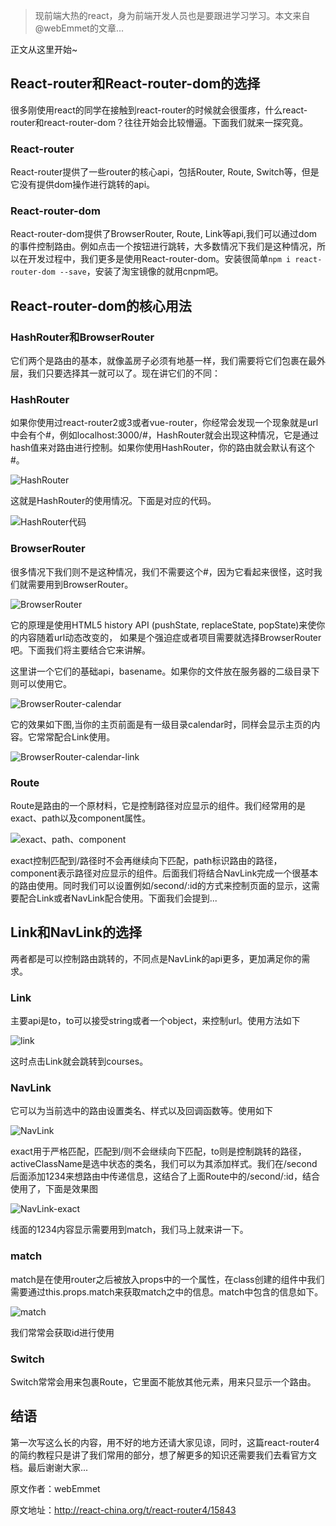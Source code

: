 > 现前端大热的react，身为前端开发人员也是要跟进学习学习。本文来自@webEmmet的文章...

正文从这里开始~

## React-router和React-router-dom的选择

很多刚使用react的同学在接触到react-router的时候就会很蛋疼，什么react-router和react-router-dom？往往开始会比较懵逼。下面我们就来一探究竟。

### React-router

React-router提供了一些router的核心api，包括Router, Route, Switch等，但是它没有提供dom操作进行跳转的api。

### React-router-dom

React-router-dom提供了BrowserRouter, Route, Link等api,我们可以通过dom的事件控制路由。例如点击一个按钮进行跳转，大多数情况下我们是这种情况，所以在开发过程中，我们更多是使用React-router-dom。安装很简单`npm i react-router-dom --save`，安装了淘宝镜像的就用cnpm吧。

## React-router-dom的核心用法

### HashRouter和BrowserRouter
它们两个是路由的基本，就像盖房子必须有地基一样，我们需要将它们包裹在最外层，我们只要选择其一就可以了。现在讲它们的不同：

### HashRouter

如果你使用过react-router2或3或者vue-router，你经常会发现一个现象就是url中会有个#，例如localhost:3000/#，HashRouter就会出现这种情况，它是通过hash值来对路由进行控制。如果你使用HashRouter，你的路由就会默认有这个#。

![HashRouter](https://cdn.chenrf.com/201884221423.png)

这就是HashRouter的使用情况。下面是对应的代码。

![HashRouter代码](https://cdn.chenrf.com/201884221455.png)

### BrowserRouter

很多情况下我们则不是这种情况，我们不需要这个#，因为它看起来很怪，这时我们就需要用到BrowserRouter。

![BrowserRouter](https://cdn.chenrf.com/201884221549.png)

它的原理是使用HTML5 history API (pushState, replaceState, popState)来使你的内容随着url动态改变的， 如果是个强迫症或者项目需要就选择BrowserRouter吧。下面我们将主要结合它来讲解。

这里讲一个它们的基础api，basename。如果你的文件放在服务器的二级目录下则可以使用它。

![BrowserRouter-calendar](https://cdn.chenrf.com/201884221654.png)

它的效果如下图,当你的主页前面是有一级目录calendar时，同样会显示主页的内容。它常常配合Link使用。

![BrowserRouter-calendar-link](https://cdn.chenrf.com/201884222252.png)

### Route

Route是路由的一个原材料，它是控制路径对应显示的组件。我们经常用的是exact、path以及component属性。

![exact、path、component](https://cdn.chenrf.com/201884222432.png)

exact控制匹配到/路径时不会再继续向下匹配，path标识路由的路径，component表示路径对应显示的组件。后面我们将结合NavLink完成一个很基本的路由使用。同时我们可以设置例如/second/:id的方式来控制页面的显示，这需要配合Link或者NavLink配合使用。下面我们会提到...

## Link和NavLink的选择

两者都是可以控制路由跳转的，不同点是NavLink的api更多，更加满足你的需求。

### Link

主要api是to，to可以接受string或者一个object，来控制url。使用方法如下

![link](https://cdn.chenrf.com/201884222549.png)

这时点击Link就会跳转到courses。

### NavLink

它可以为当前选中的路由设置类名、样式以及回调函数等。使用如下

![NavLink](https://cdn.chenrf.com/201884222646.png)

exact用于严格匹配，匹配到/则不会继续向下匹配，to则是控制跳转的路径，activeClassName是选中状态的类名，我们可以为其添加样式。我们在/second后面添加1234来想路由中传递信息，这结合了上面Route中的/second/:id，结合使用了，下面是效果图

![NavLink-exact](https://cdn.chenrf.com/201884222714.png)

线面的1234内容显示需要用到match，我们马上就来讲一下。

### match

match是在使用router之后被放入props中的一个属性，在class创建的组件中我们需要通过this.props.match来获取match之中的信息。match中包含的信息如下。

![match](https://cdn.chenrf.com/20188422287.png)

我们常常会获取id进行使用

### Switch

Switch常常会用来包裹Route，它里面不能放其他元素，用来只显示一个路由。

## 结语

第一次写这么长的内容，用不好的地方还请大家见谅，同时，这篇react-router4的简约教程只是讲了我们常用的部分，想了解更多的知识还需要我们去看官方文档。最后谢谢大家...

原文作者：webEmmet

原文地址：http://react-china.org/t/react-router4/15843


